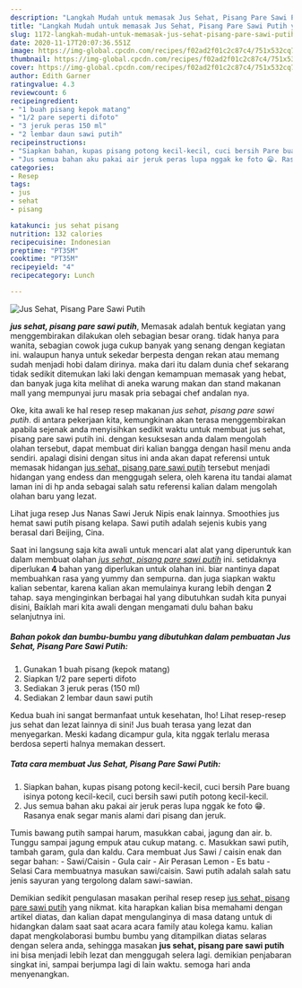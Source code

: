 ```yaml
---
description: "Langkah Mudah untuk memasak Jus Sehat, Pisang Pare Sawi Putih yang praktis"
title: "Langkah Mudah untuk memasak Jus Sehat, Pisang Pare Sawi Putih yang praktis"
slug: 1172-langkah-mudah-untuk-memasak-jus-sehat-pisang-pare-sawi-putih-yang-praktis
date: 2020-11-17T20:07:36.551Z
image: https://img-global.cpcdn.com/recipes/f02ad2f01c2c87c4/751x532cq70/jus-sehat-pisang-pare-sawi-putih-foto-resep-utama.jpg
thumbnail: https://img-global.cpcdn.com/recipes/f02ad2f01c2c87c4/751x532cq70/jus-sehat-pisang-pare-sawi-putih-foto-resep-utama.jpg
cover: https://img-global.cpcdn.com/recipes/f02ad2f01c2c87c4/751x532cq70/jus-sehat-pisang-pare-sawi-putih-foto-resep-utama.jpg
author: Edith Garner
ratingvalue: 4.3
reviewcount: 6
recipeingredient:
- "1 buah pisang kepok matang"
- "1/2 pare seperti difoto"
- "3 jeruk peras 150 ml"
- "2 lembar daun sawi putih"
recipeinstructions:
- "Siapkan bahan, kupas pisang potong kecil-kecil, cuci bersih Pare buang isinya potong kecil-kecil, cuci bersih sawi putih potong kecil-kecil."
- "Jus semua bahan aku pakai air jeruk peras lupa nggak ke foto 😁. Rasanya enak segar manis alami dari pisang dan jeruk."
categories:
- Resep
tags:
- jus
- sehat
- pisang

katakunci: jus sehat pisang 
nutrition: 132 calories
recipecuisine: Indonesian
preptime: "PT35M"
cooktime: "PT35M"
recipeyield: "4"
recipecategory: Lunch

---
```



![Jus Sehat, Pisang Pare Sawi Putih](https://img-global.cpcdn.com/recipes/f02ad2f01c2c87c4/751x532cq70/jus-sehat-pisang-pare-sawi-putih-foto-resep-utama.jpg)

<b><i>jus sehat, pisang pare sawi putih</i></b>, Memasak adalah bentuk kegiatan yang menggembirakan dilakukan oleh sebagian besar orang. tidak hanya para wanita, sebagian cowok juga cukup banyak yang senang dengan kegiatan ini. walaupun hanya untuk sekedar berpesta dengan rekan atau memang sudah menjadi hobi dalam dirinya. maka dari itu dalam dunia chef sekarang tidak sedikit ditemukan laki laki dengan kemampuan memasak yang hebat, dan banyak juga kita melihat di aneka warung makan dan stand makanan mall yang mempunyai juru masak pria sebagai chef andalan nya.

Oke, kita awali ke hal resep resep makanan <i>jus sehat, pisang pare sawi putih</i>. di antara pekerjaan kita, kemungkinan akan terasa menggembirakan apabila sejenak anda menyisihkan sedikit waktu untuk membuat jus sehat, pisang pare sawi putih ini. dengan kesuksesan anda dalam mengolah olahan tersebut, dapat membuat diri kalian bangga dengan hasil menu anda sendiri. apalagi disini dengan situs ini anda akan dapat referensi untuk memasak hidangan <u>jus sehat, pisang pare sawi putih</u> tersebut menjadi hidangan yang endess dan menggugah selera, oleh karena itu tandai alamat laman ini di hp anda sebagai salah satu referensi kalian dalam mengolah olahan baru yang lezat.

Lihat juga resep Jus Nanas Sawi Jeruk Nipis enak lainnya. Smoothies jus hemat sawi putih pisang kelapa. Sawi putih adalah sejenis kubis yang berasal dari Beijing, Cina.


Saat ini langsung saja kita awali untuk mencari alat alat yang diperuntuk kan dalam membuat olahan <u><i>jus sehat, pisang pare sawi putih</i></u> ini. setidaknya diperlukan <b>4</b> bahan yang diperlukan untuk olahan ini. biar nantinya dapat membuahkan rasa yang yummy dan sempurna. dan juga siapkan waktu kalian sebentar, karena kalian akan memulainya kurang lebih dengan <b>2</b> tahap. saya menginginkan berbagai hal yang dibutuhkan sudah kita punyai disini, Baiklah mari kita awali dengan mengamati dulu bahan baku selanjutnya ini.

<!--inarticleads1-->

##### Bahan pokok dan bumbu-bumbu yang dibutuhkan dalam pembuatan Jus Sehat, Pisang Pare Sawi Putih:

1. Gunakan 1 buah pisang (kepok matang)
1. Siapkan 1/2 pare seperti difoto
1. Sediakan 3 jeruk peras (150 ml)
1. Sediakan 2 lembar daun sawi putih


Kedua buah ini sangat bermanfaat untuk kesehatan, lho! Lihat resep-resep jus sehat dan lezat lainnya di sini! Jus buah terasa yang lezat dan menyegarkan. Meski kadang dicampur gula, kita nggak terlalu merasa berdosa seperti halnya memakan dessert. 

<!--inarticleads2-->

##### Tata cara membuat Jus Sehat, Pisang Pare Sawi Putih:

1. Siapkan bahan, kupas pisang potong kecil-kecil, cuci bersih Pare buang isinya potong kecil-kecil, cuci bersih sawi putih potong kecil-kecil.
1. Jus semua bahan aku pakai air jeruk peras lupa nggak ke foto 😁. Rasanya enak segar manis alami dari pisang dan jeruk.


Tumis bawang putih sampai harum, masukkan cabai, jagung dan air. b. Tunggu sampai jagung empuk atau cukup matang. c. Masukkan sawi putih, tambah garam, gula dan kaldu. Cara membuat Jus Sawi / caisin enak dan segar bahan: - Sawi/Caisin - Gula cair - Air Perasan Lemon - Es batu - Selasi Cara membuatnya masukan sawi/caisin. Sawi putih adalah salah satu jenis sayuran yang tergolong dalam sawi-sawian. 

Demikian sedikit pengulasan masakan perihal resep resep <u>jus sehat, pisang pare sawi putih</u> yang nikmat. kita harapkan kalian bisa memahami dengan artikel diatas, dan kalian dapat mengulanginya di masa datang untuk di hidangkan dalam saat saat acara acara family atau kolega kamu. kalian dapat mengkolaborasi bumbu bumbu yang ditampilkan diatas selaras dengan selera anda, sehingga masakan <b>jus sehat, pisang pare sawi putih</b> ini bisa menjadi lebih lezat dan menggugah selera lagi. demikian penjabaran singkat ini, sampai berjumpa lagi di lain waktu. semoga hari anda menyenangkan.
